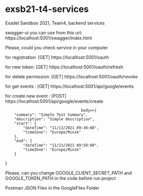 # exsb21-t4-services
Exadel Sandbox 2021, Team4, backend services

swagger-ui you can use from this url: https://localhost:5001/swagger/index.html


Please, could you check service in your computer

for registration: [GET] https://localhost:5001/oauth

for new token:  [GET] https://localhost:5001/oauth/refresh

for delete permission: [GET]  https://localhost:5001/oauth/revoke

for get events : [GET] https://localhost:5001/api/google/events

for create new event : [POST] https://localhost:5001/api/google/events/create
                                      
                                      body=>{
        "summary": "Simple Test Summary",
        "description": "Simple description",
        "start": {
            "dateTime": "11/13/2021 09:30:00",
            "timeZone": "Europe/Minsk"
        },
        "end": {
            "dateTime": "11/13/2021 09:50:00",
            "timeZone": "Europe/Minsk"
        }
}

Please, can you change GOOGLE_CLIENT_SECRET_PATH and GOOGLE_TOKEN_PATH in the code before run project   

Postman JSON Files in the GoogleFiles Folder
